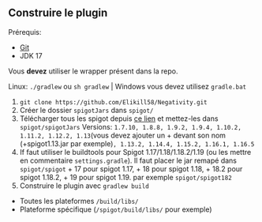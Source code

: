 ## Construire le plugin

Prérequis:
- [Git](https://git-scm.com)
- JDK 17

Vous **devez** utiliser le wrapper présent dans la repo.

Linux: `./gradlew` ou `sh gradlew` | Windows vous devez utilisez `gradle.bat`

1. `git clone https://github.com/Elikill58/Negativity.git`
2. Créer le dossier `spigotJars` dans `spigot/`
3. Télécharger tous les spigot depuis [ce lien](https://getbukkit.org/download/spigot) et mettez-les dans `spigot/spigotJars` Versions:
   `1.7.10, 1.8.8, 1.9.2, 1.9.4, 1.10.2, 1.11.2, 1.12.2, 1.13`(vous devez ajouter un + devant son nom (+spigot1.13.jar par exemple)`,
   1.13.2, 1.14.4, 1.15.2, 1.16.1, 1.16.5`
4. If faut utiliser le buildtools pour Spigot 1.17/1.18/1.18.2/1.19 (ou les mettre en commentaire `settings.gradle`). Il faut placer le jar remapé dans 
   `spigot/spigot` + 17 pour spigot 1.17, + 18 pour spigot 1.18, + 18.2 pour spigot 1.18.2, + 19 pour spigot 1.19. par exemple `spigot/spigot182`  
5. Construire le plugin avec `gradlew build`
- Toutes les plateformes `/build/libs/`
- Plateforme spécifique (`/spigot/build/libs/` pour exemple)